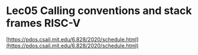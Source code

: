 # Lec05 Calling conventions and stack frames RISC-V

[https://pdos.csail.mit.edu/6.828/2020/schedule.html](https://pdos.csail.mit.edu/6.828/2020/schedule.html)

